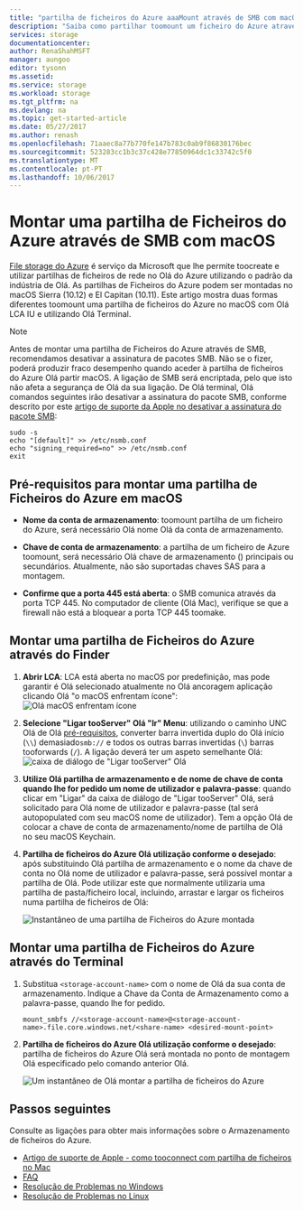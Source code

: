 ```yaml
---
title: "partilha de ficheiros do Azure aaaMount através de SMB com macOS | Microsoft Docs"
description: "Saiba como partilhar toomount um ficheiro do Azure através de SMB com macOS."
services: storage
documentationcenter: 
author: RenaShahMSFT
manager: aungoo
editor: tysonn
ms.assetid: 
ms.service: storage
ms.workload: storage
ms.tgt_pltfrm: na
ms.devlang: na
ms.topic: get-started-article
ms.date: 05/27/2017
ms.author: renash
ms.openlocfilehash: 71aaec8a77b770fe147b783c0ab9f86830176bec
ms.sourcegitcommit: 523283cc1b3c37c428e77850964dc1c33742c5f0
ms.translationtype: MT
ms.contentlocale: pt-PT
ms.lasthandoff: 10/06/2017
---
```

# <a name="mount-azure-file-share-over-smb-with-macos"></a>Montar uma partilha de Ficheiros do Azure através de SMB com macOS
[File storage do Azure](../storage-dotnet-how-to-use-files.md) é serviço da Microsoft que lhe permite toocreate e utilizar partilhas de ficheiros de rede no Olá do Azure utilizando o padrão da indústria de Olá. As partilhas de Ficheiros do Azure podem ser montadas no macOS Sierra (10.12) e El Capitan (10.11). Este artigo mostra duas formas diferentes toomount uma partilha de ficheiros do Azure no macOS com Olá LCA IU e utilizando Olá Terminal.

> [!Note]  
> Antes de montar uma partilha de Ficheiros do Azure através de SMB, recomendamos desativar a assinatura de pacotes SMB. Não se o fizer, poderá produzir fraco desempenho quando aceder à partilha de ficheiros do Azure Olá partir macOS. A ligação de SMB será encriptada, pelo que isto não afeta a segurança de Olá da sua ligação. De Olá terminal, Olá comandos seguintes irão desativar a assinatura do pacote SMB, conforme descrito por este [artigo de suporte da Apple no desativar a assinatura do pacote SMB](https://support.apple.com/HT205926):  
>    ```
>    sudo -s
>    echo "[default]" >> /etc/nsmb.conf
>    echo "signing_required=no" >> /etc/nsmb.conf
>    exit
>    ```

## <a name="prerequisites-for-mounting-an-azure-file-share-on-macos"></a>Pré-requisitos para montar uma partilha de Ficheiros do Azure em macOS
* **Nome da conta de armazenamento**: toomount partilha de um ficheiro do Azure, será necessário Olá nome Olá da conta de armazenamento.

* **Chave de conta de armazenamento**: a partilha de um ficheiro de Azure toomount, será necessário Olá chave de armazenamento () principais ou secundários. Atualmente, não são suportadas chaves SAS para a montagem.

* **Confirme que a porta 445 está aberta**: o SMB comunica através da porta TCP 445. No computador de cliente (Olá Mac), verifique se que a firewall não está a bloquear a porta TCP 445 toomake.

## <a name="mount-an-azure-file-share-via-finder"></a>Montar uma partilha de Ficheiros do Azure através do Finder
1. **Abrir LCA**: LCA está aberta no macOS por predefinição, mas pode garantir é Olá selecionado atualmente no Olá ancoragem aplicação clicando Olá "o macOS enfrentam ícone":  
    ![Olá macOS enfrentam ícone](./media/storage-how-to-use-files-mac/mount-via-finder-1.png)

2. **Selecione "Ligar tooServer" Olá "Ir" Menu**: utilizando o caminho UNC Olá de Olá [pré-requisitos](#preq), converter barra invertida duplo do Olá início (`\\`) demasiado`smb://` e todos os outras barras invertidas (`\`) barras tooforwards (`/`). A ligação deverá ter um aspeto semelhante Olá: ![caixa de diálogo de "Ligar tooServer" Olá](./media/storage-how-to-use-files-mac/mount-via-finder-2.png)

3. **Utilize Olá partilha de armazenamento e de nome de chave de conta quando lhe for pedido um nome de utilizador e palavra-passe**: quando clicar em "Ligar" da caixa de diálogo de "Ligar tooServer" Olá, será solicitado para Olá nome de utilizador e palavra-passe (tal será autopopulated com seu macOS nome de utilizador). Tem a opção Olá de colocar a chave de conta de armazenamento/nome de partilha de Olá no seu macOS Keychain.

4. **Partilha de ficheiros do Azure Olá utilização conforme o desejado**: após substituindo Olá partilha de armazenamento e o nome da chave de conta no Olá nome de utilizador e palavra-passe, será possível montar a partilha de Olá. Pode utilizar este que normalmente utilizaria uma partilha de pasta/ficheiro local, incluindo, arrastar e largar os ficheiros numa partilha de ficheiros de Olá:

    ![Instantâneo de uma partilha de Ficheiros do Azure montada](./media/storage-how-to-use-files-mac/mount-via-finder-3.png)

## <a name="mount-an-azure-file-share-via-terminal"></a>Montar uma partilha de Ficheiros do Azure através do Terminal
1. Substitua `<storage-account-name>` com o nome de Olá da sua conta de armazenamento. Indique a Chave da Conta de Armazenamento como a palavra-passe, quando lhe for pedido. 

    ```
    mount_smbfs //<storage-account-name>@<storage-account-name>.file.core.windows.net/<share-name> <desired-mount-point>
    ```

2. **Partilha de ficheiros do Azure Olá utilização conforme o desejado**: partilha de ficheiros do Azure Olá será montada no ponto de montagem Olá especificado pelo comando anterior Olá.  

    ![Um instantâneo de Olá montar a partilha de ficheiros do Azure](./media/storage-how-to-use-files-mac/mount-via-terminal-1.png)

## <a name="next-steps"></a>Passos seguintes
Consulte as ligações para obter mais informações sobre o Armazenamento de ficheiros do Azure.

* [Artigo de suporte de Apple - como tooconnect com partilha de ficheiros no Mac](https://support.apple.com/HT204445)
* [FAQ](../storage-files-faq.md)
* [Resolução de Problemas no Windows](storage-troubleshoot-windows-file-connection-problems.md)      
* [Resolução de Problemas no Linux](storage-troubleshoot-linux-file-connection-problems.md)    
